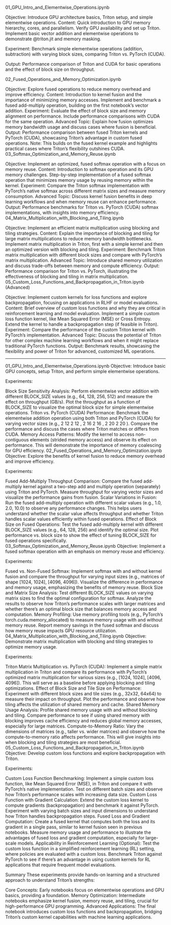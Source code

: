 01_GPU_Intro_and_Elementwise_Operations.ipynb

Objective: Introduce GPU architecture basics, Triton setup, and simple elementwise operations.
Content:
Quick introduction to GPU memory hierarchy, cores, and parallelism.
Verify GPU availability and set up Triton.
Implement basic vector addition and elementwise operations to demonstrate @triton.jit and memory masking.

Experiment: Benchmark simple elementwise operations (addition, subtraction) with varying block sizes, comparing Triton vs. PyTorch (CUDA).

Output: Performance comparison of Triton and CUDA for basic operations and the effect of block size on throughput.

02_Fused_Operations_and_Memory_Optimization.ipynb

Objective: Explore fused operations to reduce memory overhead and improve efficiency.
Content:
Introduction to kernel fusion and the importance of minimizing memory accesses.
Implement and benchmark a fused add-multiply operation, building on the first notebook’s vector addition.
Experiment: Evaluate the effect of block size and memory alignment on performance. Include performance comparisons with CUDA for the same operation.
Advanced Topic: Explain how fusion optimizes memory bandwidth usage and discuss cases where fusion is beneficial.
Output: Performance comparison between fused Triton kernels and PyTorch (CUDA), showcasing Triton’s advantage in custom fused operations.
Note: This builds on the fused kernel example and highlights practical cases where Triton’s flexibility outshines CUDA.
03_Softmax_Optimization_and_Memory_Reuse.ipynb

Objective: Implement an optimized, fused softmax operation with a focus on memory reuse.
Content:
Introduction to softmax operation and its GPU memory challenges.
Step-by-step implementation of a fused softmax operation that minimizes memory usage by reusing memory within the kernel.
Experiment: Compare the Triton softmax implementation with PyTorch’s native softmax across different matrix sizes and measure memory consumption.
Advanced Topic: Discuss kernel fusion benefits in deep learning workflows and when memory reuse can enhance performance.
Output: Performance benchmarks for Triton vs. PyTorch (CUDA) softmax implementations, with insights into memory efficiency.
04_Matrix_Multiplication_with_Blocking_and_Tiling.ipynb

Objective: Implement an efficient matrix multiplication using blocking and tiling strategies.
Content:
Explain the importance of blocking and tiling for large matrix multiplications to reduce memory bandwidth bottlenecks.
Implement matrix multiplication in Triton, first with a simple kernel and then an optimized version with blocking and tiling.
Experiment: Benchmark Triton matrix multiplication with different block sizes and compare with PyTorch’s matrix multiplication.
Advanced Topic: Introduce shared memory utilization and discuss trade-offs between memory and compute efficiency.
Output: Performance comparison for Triton vs. PyTorch, illustrating the effectiveness of blocking and tiling in matrix multiplication.
05_Custom_Loss_Functions_and_Backpropagation_in_Triton.ipynb (Advanced)

Objective: Implement custom kernels for loss functions and explore backpropagation, focusing on applications in RLHF or model evaluations.
Content:
Brief overview of custom loss functions and why they are critical in reinforcement learning and model evaluation.
Implement a simple custom loss function kernel, like Mean Squared Error (MSE) or Cross Entropy.
Extend the kernel to handle a backpropagation step (if feasible in Triton).
Experiment: Compare the performance of the custom Triton kernel with PyTorch’s implementation.
Advanced Topic: Discuss the potential of Triton for other complex machine learning workflows and when it might replace traditional PyTorch functions.
Output: Benchmark results, showcasing the flexibility and power of Triton for advanced, customized ML operations.


****

01_GPU_Intro_and_Elementwise_Operations.ipynb
Objective: Introduce basic GPU concepts, setup Triton, and perform simple elementwise operations.

Experiments:

Block Size Sensitivity Analysis:
Perform elementwise vector addition with different BLOCK_SIZE values (e.g., 64, 128, 256, 512) and measure the effect on throughput (GB/s).
Plot the throughput as a function of BLOCK_SIZE to visualize the optimal block size for simple elementwise operations.
Triton vs. PyTorch (CUDA) Performance:
Benchmark the elementwise addition operation using both Triton and PyTorch (CUDA) for varying vector sizes (e.g., 
2
12
2 
12
 , 
2
16
2 
16
 , 
2
20
2 
20
 ).
Compare the performance and discuss the cases where Triton matches or differs from CUDA.
Memory Access Patterns:
Modify the kernel to access non-contiguous elements (strided memory access) and observe its effect on performance. This will demonstrate the importance of memory coalescing for GPU efficiency.
02_Fused_Operations_and_Memory_Optimization.ipynb
Objective: Explore the benefits of kernel fusion to reduce memory overhead and improve efficiency.

Experiments:

Fused Add-Multiply Throughput Comparison:
Compare the fused add-multiply kernel against a two-step add and multiply operation (separately) using Triton and PyTorch.
Measure throughput for varying vector sizes and visualize the performance gains from fusion.
Scalar Variations in Fusion:
Run the fused add-multiply operation with different scalar values (e.g., 1.0, 2.0, 10.0) to observe any performance changes.
This helps users understand whether the scalar value affects throughput and whether Triton handles scalar values efficiently within fused operations.
Effect of Block Size on Fused Operations:
Test the fused add-multiply kernel with different BLOCK_SIZE values (e.g., 64, 128, 256) and identify the optimal size.
Plot performance vs. block size to show the effect of tuning BLOCK_SIZE for fused operations specifically.
03_Softmax_Optimization_and_Memory_Reuse.ipynb
Objective: Implement a fused softmax operation with an emphasis on memory reuse and efficiency.

Experiments:

Fused vs. Non-Fused Softmax:
Implement softmax with and without kernel fusion and compare the throughput for varying input sizes (e.g., matrices of shape [1024, 1024], [4096, 4096]).
Visualize the difference in performance and memory usage, emphasizing the benefits of memory reuse.
Block Size and Matrix Size Analysis:
Test different BLOCK_SIZE values on varying matrix sizes to find the optimal configuration for softmax.
Analyze the results to observe how Triton’s performance scales with larger matrices and whether there’s an optimal block size that balances memory access and computation.
Memory Profiling:
Use memory profiling tools (e.g., PyTorch’s torch.cuda.memory_allocated) to measure memory usage with and without memory reuse.
Report memory savings in the fused softmax and discuss how memory reuse impacts GPU resource utilization.
04_Matrix_Multiplication_with_Blocking_and_Tiling.ipynb
Objective: Demonstrate matrix multiplication with blocking and tiling strategies to optimize memory usage.

Experiments:

Triton Matrix Multiplication vs. PyTorch (CUDA):
Implement a simple matrix multiplication in Triton and compare its performance with PyTorch’s optimized matrix multiplication for various sizes (e.g., [1024, 1024], [4096, 4096]).
This will serve as a baseline before applying blocking and tiling optimizations.
Effect of Block Size and Tile Size on Performance:
Experiment with different block sizes and tile sizes (e.g., 32x32, 64x64) to measure their impact on throughput.
Plot the performance and observe how tiling affects the utilization of shared memory and cache.
Shared Memory Usage Analysis:
Profile shared memory usage with and without blocking and tiling.
Compare performance to see if using shared memory with blocking improves cache efficiency and reduces global memory accesses, especially for large matrices.
Compute-to-Memory Ratio:
Vary the dimensions of matrices (e.g., taller vs. wider matrices) and observe how the compute-to-memory ratio affects performance.
This will give insights into when blocking and tiling strategies are most beneficial.
05_Custom_Loss_Functions_and_Backpropagation_in_Triton.ipynb
Objective: Develop custom loss functions and explore backpropagation with Triton.

Experiments:

Custom Loss Function Benchmarking:
Implement a simple custom loss function, like Mean Squared Error (MSE), in Triton and compare it with PyTorch’s native implementation.
Test on different batch sizes and observe how Triton’s performance scales with increasing data size.
Custom Loss Function with Gradient Calculation:
Extend the custom loss kernel to compute gradients (backpropagation) and benchmark it against PyTorch.
Experiment with varying batch sizes and input dimensions to understand how Triton handles backpropagation steps.
Fused Loss and Gradient Computation:
Create a fused kernel that computes both the loss and its gradient in a single pass, similar to kernel fusion seen in previous notebooks.
Measure memory usage and performance to illustrate the advantages of fused loss and gradient computation, especially for large-scale models.
Applicability in Reinforcement Learning (Optional):
Test the custom loss function in a simplified reinforcement learning (RL) setting, where policies are evaluated with a custom loss.
Benchmark Triton against PyTorch to see if there’s an advantage in using custom kernels for RL applications that require frequent model evaluations.


Summary
These experiments provide hands-on learning and a structured approach to understand Triton’s strengths:

Core Concepts: Early notebooks focus on elementwise operations and GPU basics, providing a foundation.
Memory Optimization: Intermediate notebooks emphasize kernel fusion, memory reuse, and tiling, crucial for high-performance GPU programming.
Advanced Applications: The final notebook introduces custom loss functions and backpropagation, bridging Triton’s custom kernel capabilities with machine learning applications.
